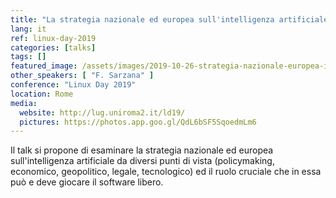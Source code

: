 ```yaml
---
title: "La strategia nazionale ed europea sull'intelligenza artificiale e il ruolo del software libero"
lang: it
ref: linux-day-2019
categories: [talks]
tags: []
featured_image: /assets/images/2019-10-26-strategia-nazionale-europea-intelligenza-artificiale-software-libero.jpg
other_speakers: [ "F. Sarzana" ]
conference: "Linux Day 2019"
location: Rome
media:
  website: http://lug.uniroma2.it/ld19/
  pictures: https://photos.app.goo.gl/QdL6bSF5SqoedmLm6
---
```


Il talk si propone di esaminare la strategia nazionale ed europea sull'intelligenza artificiale da diversi punti di vista (policymaking, economico, geopolitico, legale, tecnologico) ed il ruolo cruciale che in essa può e deve giocare il software libero.
